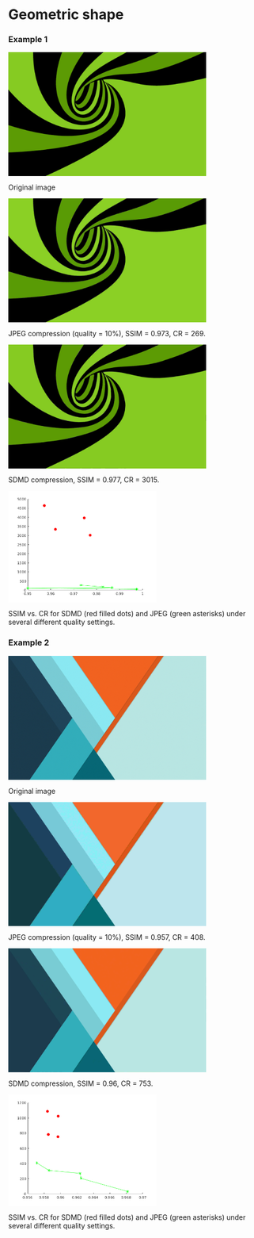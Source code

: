 # Geometric shape
### Example 1

<img src="./ImageTypes/Geometric/6.jpg" width = "400" align=center />

Original image

<img src="./ImageTypes/Geometric/0.973-269.jpg" width = "400" align=center />

JPEG compression (quality = 10%), SSIM = 0.973, CR = 269.

<img src="./ImageTypes/Geometric/0.977-3015" width = "400" align=center />

SDMD compression, SSIM = 0.977, CR = 3015.  

<img src="./ImageTypes/Geometric/6.png" width = "300" align=center />

SSIM vs. CR for SDMD (red filled dots) and JPEG (green asterisks) under several different quality settings.


### Example 2

<img src="./ImageTypes/Geometric/3.jpg" width = "400" align=center />

Original image

<img src="./ImageTypes/Geometric/0.957-408.jpg" width = "400" align=center />

JPEG compression (quality = 10%), SSIM = 0.957, CR = 408.

<img src="./ImageTypes/Geometric/0.96-753" width = "400" align=center />

SDMD compression, SSIM = 0.96, CR = 753.  

<img src="./ImageTypes/Geometric/3.png" width = "300" align=center />

SSIM vs. CR for SDMD (red filled dots) and JPEG (green asterisks) under several different quality settings.